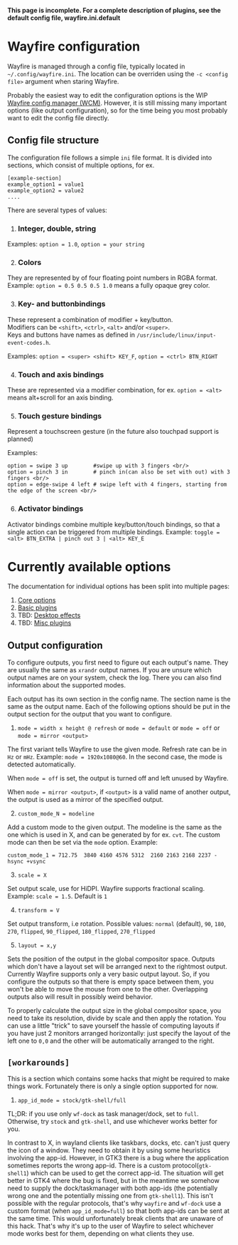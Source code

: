 
<b> This page is incomplete. For a complete description of plugins, see the default config file, wayfire.ini.default </b>

# Wayfire configuration

Wayfire is managed through a config file, typically located in `~/.config/wayfire.ini`. The location can be overriden using the `-c <config file>` argument when staring Wayfire.

Probably the easiest way to edit the configuration options is the WIP [Wayfire config manager (WCM)](https://github.com/WayfireWM/wcm). However, it is still missing many important options (like output configuration), so for the time being you most probably want to edit the config file directly.

## Config file structure
The configuration file follows a simple `ini` file format. It is divided into sections, which consist of multiple options, for ex.

```
[example-section]
example_option1 = value1
example_option2 = value2
....
```

There are several types of values:

1. ### Integer, double, string
Examples: `option = 1.0`, `option = your string`

2. ### Colors
They are represented by of four floating point numbers in RGBA format. <br/>
Example: `option = 0.5 0.5 0.5 1.0` means a fully opaque grey color.

3. ### Key- and buttonbindings
These represent a combination of modifier + key/button.<br/>
Modifiers can be `<shift>`, `<ctrl>`, `<alt>` and/or `<super>`. <br/>
Keys and buttons have names as defined in `/usr/include/linux/input-event-codes.h`. <br/>

Examples: `option = <super> <shift> KEY_F`, `option = <ctrl> BTN_RIGHT`

4. ### Touch and axis bindings
These are represented via a modifier combination, for ex. `option = <alt>` means alt+scroll for an axis binding.

5. ### Touch gesture bindings
Represent a touchscreen gesture (in the future also touchpad support is planned)

Examples:
```
option = swipe 3 up        #swipe up with 3 fingers <br/>
option = pinch 3 in        # pinch in(can also be set with out) with 3 fingers <br/>
option = edge-swipe 4 left # swipe left with 4 fingers, starting from the edge of the screen <br/>
```
6. ### Activator bindings
Activator bindings combine multiple key/button/touch bindings, so that a single action can be triggered from multiple bindings. Example: `toggle = <alt> BTN_EXTRA | pinch out 3 | <alt> KEY_E`

# Currently available options

The documentation for individual options has been split into multiple pages:

1. [Core options](https://github.com/WayfireWM/wayfire/wiki/Core-options)
2. [Basic plugins](https://github.com/WayfireWM/wayfire/wiki/Basic-plugins)
3. TBD: [Desktop effects](https://github.com/WayfireWM/wayfire/wiki/Desktop-effects)
4. TBD: [Misc plugins](https://github.com/WayfireWM/wayfire/wiki/Misc-plugins)

## Output configuration

To configure outputs, you first need to figure out each output's name. They are usually the same as `xrandr` output names. If you are unsure which output names are on your system, check the log. There you can also find information about the supported modes.

Each output has its own section in the config name. The section name is the same as the output name. Each of the following options should be put in the output section for the output that you want to configure.

1. `mode = width x height @ refresh` or `mode = default` or `mode = off` or `mode = mirror <output>`

The first variant tells Wayfire to use the given mode. Refresh rate can be in `Hz` or `mHz`. Example: `mode = 1920x1080@60`. In the second case, the mode is detected automatically.

When `mode = off` is set, the output is turned off and left unused by Wayfire.

When `mode = mirror <output>`, if `<output>` is a valid name of another output, the output is used as a mirror of the specified output.

2. `custom_mode_N = modeline`

Add a custom mode to the given output. The modeline is the same as the one which is used in X, and can be generated by for ex. `cvt`. The custom mode can then be set via the `mode` option. Example:

```
custom_mode_1 = 712.75  3840 4160 4576 5312  2160 2163 2168 2237 -hsync +vsync
```

3. `scale = X`

Set output scale, use for HiDPI. Wayfire supports fractional scaling. Example: `scale = 1.5`. Default is `1`

4. `transform = V`

Set output transform, i.e rotation. Possible values: `normal` (default), `90`, `180`, `270`, `flipped`, `90_flipped`, `180_flipped`, `270_flipped`

5. `layout = x,y`

Sets the position of the output in the global compositor space. Outputs which don't have a layout set will be arranged next to the rightmost output. Currently Wayfire supports only a very basic output layout. So, if you configure the outputs so that there is empty space between them, you won't be able to move the mouse from one to the other. Overlapping outputs also will result in possibly weird behavior.

To properly calculate the output size in the global compositor space, you need to take its resolution, divide by scale and then apply the rotation. You can use a little "trick" to save yourself the hassle of computing layouts if you have just 2 monitors arranged horizontally: just specify the layout of the left one to `0,0` and the other will be automatically arranged to the right.

## `[workarounds]`

This is a section which contains some hacks that might be required to make things work. Fortunately there is only a single option supported for now.

1. `app_id_mode = stock/gtk-shell/full`

TL;DR: if you use only `wf-dock` as task manager/dock, set to `full`. Otherwise, try `stock` and `gtk-shell`, and use whichever works better for you.

In contrast to X, in wayland clients like taskbars, docks, etc. can't just query the icon of a window. They need to obtain it by using some heuristics involving the app-id. However, in GTK3 there is a bug where the application sometimes reports the wrong app-id. There is a custom protocol(`gtk-shell1`) which can be used to get the correct app-id. The situation will get better in GTK4 where the bug is fixed, but in the meantime we somehow need to supply the dock/taskmanager with both app-ids (the potentially wrong one and the potentially missing one from `gtk-shell1`). This isn't possible with the regular protocols, that's why `wayfire` and `wf-dock` use a custom format (when `app_id_mode=full`) so that both app-ids can be sent at the same time. This would unfortunately break clients that are unaware of this hack. That's why it's up to the user of Wayfire to select whichever mode works best for them, depending on what clients they use.

